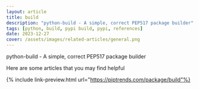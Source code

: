 ```yaml
---
layout: article
title: build
description: "python-build - A simple, correct PEP517 package builder"
tags: [python, build, pypi build, pypi, references]
date: 2023-12-27
cover: /assets/images/related-articles/general.png
---
```


python-build - A simple, correct PEP517 package builder

Here are some articles that you may find helpful

{% include link-preview.html url="https://piptrends.com/package/build"%}